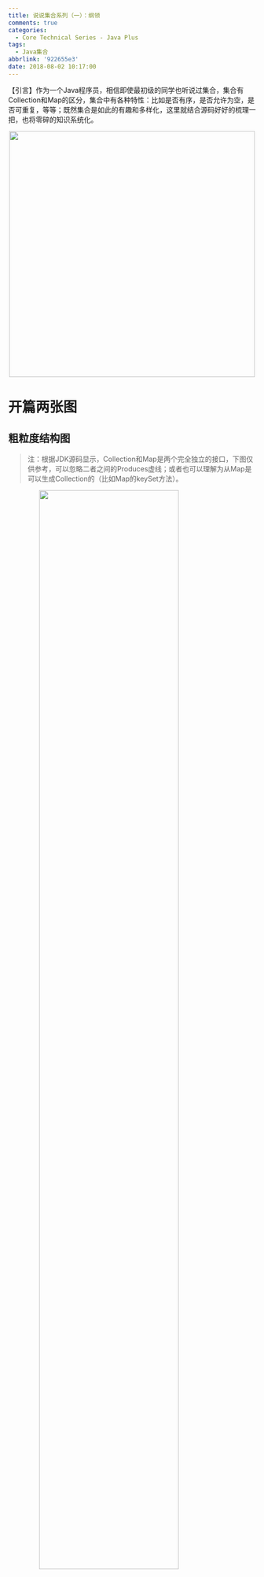 ```yaml
---
title: 说说集合系列（一）：纲领
comments: true
categories:
  - Core Technical Series - Java Plus
tags:
  - Java集合
abbrlink: '922655e3'
date: 2018-08-02 10:17:00
---
```

【引言】作为一个Java程序员，相信即使最初级的同学也听说过集合，集合有Collection和Map的区分，集合中有各种特性：比如是否有序，是否允许为空，是否可重复，等等；既然集合是如此的有趣和多样化，这里就结合源码好好的梳理一把，也将零碎的知识系统化。
<div align=center><img src="/img/2018/2018-08-02-05.jpg" width="500"/></div>
<!-- more -->

# 开篇两张图

## 粗粒度结构图
> 注：根据JDK源码显示，Collection和Map是两个完全独立的接口，下图仅供参考，可以忽略二者之间的Produces虚线；或者也可以理解为从Map是可以生成Collection的（比如Map的keySet方法）。

<img style="clear: both;display: block;margin:auto;" src="/img/2018/2018-08-02-07.jpg" width="75%">

## 细粒度结构图
> 注：感谢Github的zxiaofan同学对集合结构的整理和分享（建议用新标签页打开放大查看）

<img style="clear: both;display: block;margin:auto;" src="/img/2018/2018-08-02-08.jpg" width="88%">

# 集合是什么？
&emsp;&emsp;Java集合类存放于 java.util 包中，是一个用来存放对象的容器。
1. 集合只能存放对象。比如你存一个 int 型数据 1放入集合中，其实它是自动转换成 Integer 类后存入的。
2. 集合存放的是多个对象的引用，对象本身还是放在堆内存中。
3. 集合可以存放不同类型，不限数量的数据类型。

# 关于Collection
&emsp;&emsp;Collection是最基本的集合接口之一，一个Collection代表一组Object，即Collection的元素（Elements）。一些Collection允许相同的元素而另一些不行；一些能排序而另一些不行。Java SDK不提供直接继承自Collection的类，Java SDK提供的类都是继承自Collection的“子接口”如List和Set。

# 关于Map
&emsp;&emsp;Map接口储存一组成对的键-值对象，提供key（键）到value（值）的映射，Map中的key不要求有序，不允许重复。value同样不要求有序，但可以重复。最常见的Map实现类是HashMap，他的储存方式是哈希表，优点是查询指定元素效率高。
&emsp;&emsp;Map接口提供了将键映射到集合的对象,一个映射不能包含重复的键.每个键最多只能映射到一个值.Map接口中同样提供了集合的常用方法,如clear()方法,isEmpty()方法,Size()方法等.

# 关于Iterator
&emsp;&emsp;Iterator，译名一般称作迭代器，它是Java的Collection类集合的顶层接口（Map系列本身是不实现该接口的）。
```java
/* ......
 * @see Collection
 * @see ListIterator
 * @see Iterable
 * @since 1.2
 */
public interface Iterator<E> {

    /**
     * 是否还有下一个元素？
     */
    boolean hasNext();

    /**
     * 返回下一个元素
     */
    E next();

    /**
     * 移除迭代器当前对应的元素（不使用迭代器做remove的话，会出现Exception，可能是IllegalStateException、UnsupportedOperationException）
     */
    default void remove() {
        throw new UnsupportedOperationException("remove");
    }

    /**
     * 类似于list的foreach操作，用于通过迭代器直接遍历元素的
     * @since 1.8
     */
    default void forEachRemaining(Consumer<? super E> action) {
        Objects.requireNonNull(action);
        while (hasNext())
            action.accept(next());
    }
}
```

# Iterator和Iterable
&emsp;&emsp;通过分析Collection的源码定义可以发现，Collection并未实现Iterator接口，而是继承了Iterable这个接口；那这二者有何区别呢？
```java
public interface Collection<E> extends Iterable<E> {
```

&emsp;&emsp;稍微往后看一看，你会发现Iterable的内部实现中，已经封装了 Iterator 的获取方法了；所以只要实现了Iterable接口的类，就可以很轻松的通过obj.iterator();获取到迭代器Iterator了。
```java
public interface Iterable<T> {
    /**
     * Returns an iterator over elements of type {@code T}.
     *
     * @return an Iterator.
     */
    Iterator<T> iterator();
```